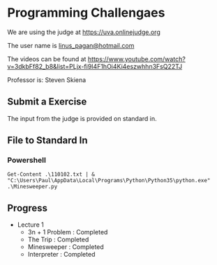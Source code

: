 # Programming Challengaes
We are using the judge at https://uva.onlinejudge.org

The user name is linus_pagan@hotmail.com

The videos can be found at https://www.youtube.com/watch?v=3dkbFf82_b8&list=PLjx-fi9I4F1hOi4Ki4eszwhhn3FsQ22TJ

Professor is: Steven Skiena

## Submit a Exercise

The input from the judge is provided on standard in.

## File to Standard In

### Powershell

```
Get-Content .\110102.txt | & "C:\Users\Paul\AppData\Local\Programs\Python\Python35\python.exe" .\Minesweeper.py
```

## Progress

- Lecture 1
  - 3n + 1 Problem : Completed
  - The Trip : Completed
  - Minesweeper : Completed
  - Interpreter : Completed
